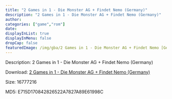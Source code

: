 ```yaml
---
title: "2 Games in 1 - Die Monster AG + Findet Nemo (Germany)"
description: "2 Games in 1 - Die Monster AG + Findet Nemo (Germany)"
author: 
categories: ["game","rom"]
date: 
displayInList: true
displayInMenu: false
dropCap: false
featuredImage: /img/gba/2 Games in 1 - Die Monster AG + Findet Nemo [Germany].jpg
---
```


Description: 2 Games in 1 - Die Monster AG + Findet Nemo (Germany)

Download: <a style="text-decoration:underline;" href="https://mega.nz/#!mGQizYTZ!UDK4KEHRH2NuMlgyAOmmEDZFvTE1apFSxcusr9mio9s" target = "_blank" rel = "nofollow" > 2 Games in 1 - Die Monster AG + Findet Nemo (Germany)</a>

Size: 16777216

MD5: E715D170842826522A7827A89E61998C


